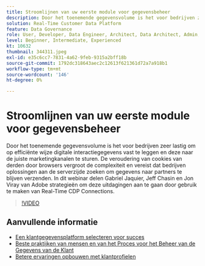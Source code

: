 ```yaml
---
title: Stroomlijnen van uw eerste module voor gegevensbeheer
description: Door het toenemende gegevensvolume is het voor bedrijven zeer lastig om op efficiënte wijze digitale interactiegegevens vast te leggen en deze naar de juiste marketing te verzenden ... (Beschrijvingen moeten tussen 60 en 160 tekens lang zijn)
solution: Real-Time Customer Data Platform
feature: Data Governance
role: User, Developer, Data Engineer, Architect, Data Architect, Admin, Leader
level: Beginner, Intermediate, Experienced
kt: 10632
thumbnail: 344311.jpeg
exl-id: e35c6cc7-7831-4a62-9feb-9315a2bff18b
source-git-commit: 1792dc318643aec2c12613f621361d72a7a918b1
workflow-type: tm+mt
source-wordcount: '146'
ht-degree: 0%

---
```


# Stroomlijnen van uw eerste module voor gegevensbeheer

Door het toenemende gegevensvolume is het voor bedrijven zeer lastig om op efficiënte wijze digitale interactiegegevens vast te leggen en deze naar de juiste marketingkanalen te sturen. De veroudering van cookies van derden door browsers vergroot de complexiteit en vereist dat bedrijven oplossingen aan de serverzijde zoeken om gegevens naar partners te blijven verzenden. In dit webinar delen Gabriel Jaquier, Jeff Chasin en Jon Viray van Adobe strategieën om deze uitdagingen aan te gaan door gebruik te maken van Real-Time CDP Connections.

>[!VIDEO](https://video.tv.adobe.com/v/344311/?quality=12&learn=on)

## Aanvullende informatie

* [Een klantgegevensplatform selecteren voor succes](cdp-success.md)
* [Beste praktijken van mensen en van het Proces voor het Beheer van de Gegevens van de Klant](people-and-process.md)
* [Betere ervaringen opbouwen met klantprofielen](building-better-experiences-with-customer-profiles.md)
